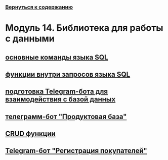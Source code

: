 ### [Вернуться к содержанию](https://github.com/AlexandrKuznetsov1/Practical_work/blob/master/README.md)
# Модуль 14. Библиотека для работы с данными
## [основные команды языка SQL](https://github.com/AlexandrKuznetsov1/Practical_work/blob/master/Module_14/module_14_1.py)
## [функции внутри запросов языка SQL](https://github.com/AlexandrKuznetsov1/Practical_work/blob/master/Module_14/module_14_2.py)
## [подготовка Telegram-бота для взаимодействия с базой данных](https://github.com/AlexandrKuznetsov1/Practical_work/blob/master/Module_14/module_14_3.py)
## [телеграмм-бот "Продуктовая база"](https://github.com/AlexandrKuznetsov1/Practical_work/blob/master/Module_14/module_14_4.py)
## [CRUD функции](https://github.com/AlexandrKuznetsov1/Practical_work/blob/master/Module_14/module_14_5/crud_functions.py)
## [Telegram-бот "Регистрация покупателей"](https://github.com/AlexandrKuznetsov1/Practical_work/blob/master/Module_14/module_14_5/module_14_5.py)

